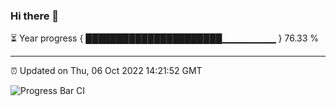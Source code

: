### Hi there 👋

⏳ Year progress { ██████████████████████▁▁▁▁▁▁▁▁ } 76.33 %

---

⏰ Updated on Thu, 06 Oct 2022 14:21:52 GMT

![Progress Bar CI](https://github.com/liununu/liununu/workflows/Progress%20Bar%20CI/badge.svg)
